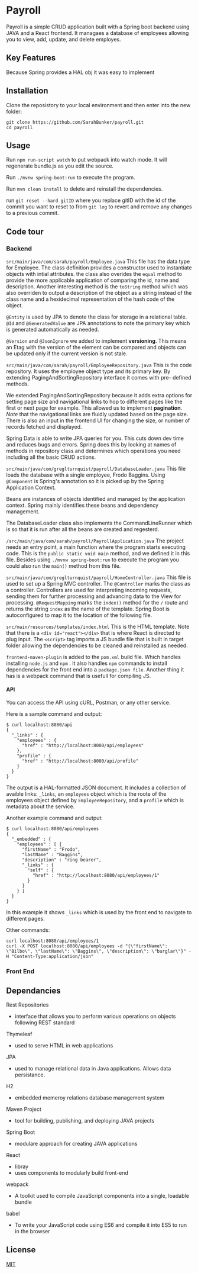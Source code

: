 # Payroll

Payroll is a simple CRUD application built with a Spring boot backend using JAVA and a React frontend. It managaes a database of employees allowing you to view, add, update, and delete employes. 

## Key Features
Because Spring provides a HAL obj it was easy to implement


## Installation
Clone the reposistory to your local environment and then enter into the new folder:
```
git clone https://github.com/SarahBunker/payroll.git
cd payroll
```


## Usage
Run `npm run-script watch` to put webpack into watch mode. It will regenerate bundle.js as you edit the source.

Run `./mvnw spring-boot:run` to execute the program.

Run `mvn clean install` to delete and reinstall the dependencies.

run `git reset --hard gitID` where you replace gitID with the id of the commit you want to reset to from `git log` to revert and remove any changes to a previous commit.

## Code tour

### Backend
`src/main/java/com/sarah/payroll/Employee.java`
This file has the data type for Employee. The class definition provides a constructor used to instantiate objects with intial attributes. the class also overides the `equal` method to provide the more applicable application of comparing the id, name and description. Another interesting method is the `toString` method which was also overriden to output a description of the object as a string instead of the class name and a hexidecimal representation of the hash code of the object.

`@Entity` is used by JPA to denote the class for storage in a relational table. `@Id` and `@GeneratedValue` are JPA annotations to note the primary key which is generated automatically as needed.

`@Version` and `@JsonIgnore` we added to implement **versioning**. This means an Etag with the version of the element can be compared and objects can be updated only if the current version is not stale. 

`src/main/java/com/sarah/payroll/EmployeeRepository.java`
This is the code repository. It uses the employee object type and its primary key. By extending PagingAndSortingRepository interface it comes with pre- defined methods.

We extended PagingAndSortingRepository because it adds extra options for setting page size and navigational links to hop to different pages like the first or next page for example. This allowed us to implement **pagination**. *Note* that the navigational links are fluidly updated based on the page size. There is also an input in the frontend UI for changing the size, or number of records fetched and displayed.

Spring Data is able to write JPA queries for you. This cuts down dev time and reduces bugs and errors. Spring does this by looking at names of methods in repository class and determines which operations you need including all the basic CRUD actions.

`src/main/java/com/greglturnquist/payroll/DatabaseLoader.java`
This file loads the database with a single employee, Frodo Baggins. Using `@Component` is Spring's annotation so it is picked up by the Spring Application Context.

Beans are instances of objects identified and managed by the application context. Spring mainly identifies these beans and dependency management.

The DatabaseLoader class also implements the CommandLineRunner which is so that it is run after all the beans are created and regesterd.

`/src/main/java/com/sarah/payroll/PayrollApplication.java`
The project needs an entry point, a main function where the program starts executing code. This is the `public static void main` method, and we defined it in this file. Besides using `./mvnw spring-boot:run` to execute the program you could also run the `main()` method from this file.

`src/main/java/com/greglturnquist/payroll/HomeController.java`
This file is used to set up a Spring MVC controller. The `@Controller` marks the class as a controller. Controllers are used for interpreting incoming requests, sending them for further processing and advancing data to the View for processing. `@RequestMapping` marks the `index()` method for the `/` route and returns the string `index` as the name of the template. Spring Boot is autoconfigured to map it to the location of the following file.

`src/main/resources/templates/index.html`
This is the HTML template. Note that there is a `<div id="react"></div>` that is where React is directed to plug input. The `<script>` tag imports a JS bundle file that is built in target folder allowing the dependencies to be cleaned and reinstalled as needed.

`frontend-maven-plugin` is added to the `pom.xml` build file. Which handles installing `node.js` and `npm` . It also handles `npm` commands to install dependencies for the front end into a `package.json file`. Another thing it has is a webpack command that is usefull for compiling JS.

#### API
You can access the API using cURL, Postman, or any other service. 

Here is a sample command and output:
```
$ curl localhost:8080/api
{
  "_links" : {
    "employees" : {
      "href" : "http://localhost:8080/api/employees"
    },
    "profile" : {
      "href" : "http://localhost:8080/api/profile"
    }
  }
}
```

The output is a HAL-formatted JSON document. It includes a collection of avaible links: `_links`, an `employees` object which is the roote of the employees object defined by `EmployeeRepository`, and a `profile` which is metadata about the service.

Another example command and output:

```
$ curl localhost:8080/api/employees
{
  "_embedded" : {
    "employees" : [ {
      "firstName" : "Frodo",
      "lastName" : "Baggins",
      "description" : "ring bearer",
      "_links" : {
        "self" : {
          "href" : "http://localhost:8080/api/employees/1"
        }
      }
    } ]
  }
}
```

In this example it shows `_links` which is used by the front end to navigate to different pages.

Other commands:
```
curl localhost:8080/api/employees/1
curl -X POST localhost:8080/api/employees -d "{\"firstName\": \"Bilbo\", \"lastName\": \"Baggins\", \"description\": \"burglar\"}" -H "Content-Type:application/json"
```


### Front End

## Dependancies

Rest Repositories
- interface that allows you to perform various operations on objects following REST standard

Thymeleaf
- used to serve HTML in web applications

JPA
- used to manage relational data in Java applications. Allows data persistance.

H2
- embedded memeroy relations database management system

Maven Project
- tool for building, publishing, and deploying JAVA projects

Spring Boot
- modulare approach for creating JAVA applications

React
- libray
- uses components to modularly build front-end

webpack
- A toolkit used to compile JavaScript components into a single, loadable bundle

babel
- To write your JavaScript code using ES6 and compile it into ES5 to run in the browser

## License

[MIT](https://choosealicense.com/licenses/mit/)